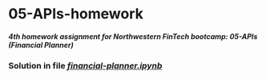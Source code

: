 # 05-APIs-homework

<h5>4th homework assignment for Northwestern FinTech bootcamp: 05-APIs (Financial Planner)</h5>

### Solution in file *[financial-planner.ipynb](https://github.com/Alacrity01/05-APIs-homework/edit/main/financial-planner.ipynb)*


